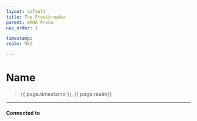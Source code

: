 ```yaml
---
layout: default
title: The Frostbreaker
parent: mRNA Probe
nav_order: 1

timestamp: 
realm: NEZ

---
```


# Name

> {{ page.timestamp }}, {{ page.realm}}


---
#### Connected to

<!-- QueryToSerialize: LIST without ID "["+ title + "](https://terra-campaigns.github.io/"+ regexreplace(file.path, ".md", "") + ")" + ", from " + regexreplace(file.folder, "hostile/", "") FROM ([[]]) OR outgoing([[]]) WHERE file.name != this.file.name SORT file.folder DESC -->

